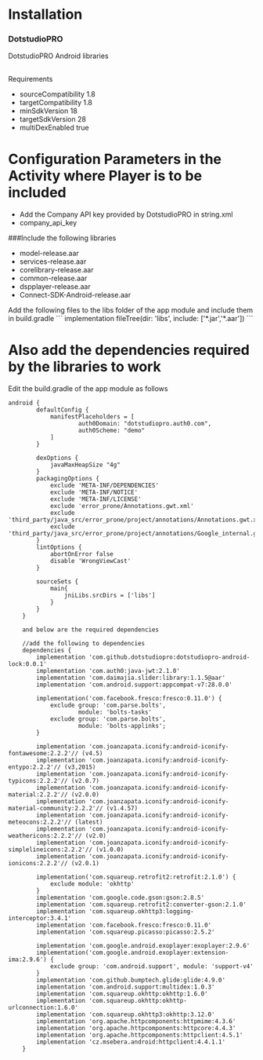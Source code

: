 # Installation

### DotstudioPRO
DotstudioPRO Android libraries

##
Requirements
<ul>
<li>sourceCompatibility 1.8</li>
<li>targetCompatibility 1.8</li>
<li>minSdkVersion 18</li>
<li>targetSdkVersion 28</li>
<li>multiDexEnabled true</li>
</ul>

# Configuration Parameters in the Activity where Player is to be included
<ul>
    <li>Add the Company API key provided by DotstudioPRO in string.xml</li>
    <li><string name="company_api_key">company_api_key</string></li>
</ul>


###Include the following libraries
<ul>
    <li>model-release.aar</li>
	<li>services-release.aar</li>
	<li>corelibrary-release.aar</li>
	<li>common-release.aar</li>
	<li>dspplayer-release.aar</li>
	<li>Connect-SDK-Android-release.aar</li>
</ul>
Add the following files to the libs folder of the app module and include them in build.gradle  
```
    implementation fileTree(dir: 'libs', include: ['*.jar','*.aar'])
```

# Also add the dependencies required by the libraries to work
Edit the build.gradle of the app module as follows
```
android {
		defaultConfig {
			manifestPlaceholders = [
	                auth0Domain: "dotstudiopro.auth0.com",
	                auth0Scheme: "demo"
	        ]
	    }

		dexOptions {
	        javaMaxHeapSize "4g"
	    }
	    packagingOptions {
	        exclude 'META-INF/DEPENDENCIES'
	        exclude 'META-INF/NOTICE'
	        exclude 'META-INF/LICENSE'
	        exclude 'error_prone/Annotations.gwt.xml'
	        exclude 'third_party/java_src/error_prone/project/annotations/Annotations.gwt.xml'
	        exclude 'third_party/java_src/error_prone/project/annotations/Google_internal.gwt.xml'
	    }
	    lintOptions {
	        abortOnError false
	        disable 'WrongViewCast'
	    }

	    sourceSets {
	        main{
	            jniLibs.srcDirs = ['libs']
	        }
	    }
	}
    
    and below are the required dependencies
    
    //add the following to dependencies
	dependencies {
		implementation 'com.github.dotstudiopro:dotstudiopro-android-lock:0.0.1'
	    implementation 'com.auth0:java-jwt:2.1.0'
	    implementation 'com.daimajia.slider:library:1.1.5@aar'
	    implementation 'com.android.support:appcompat-v7:28.0.0'

	    implementation('com.facebook.fresco:fresco:0.11.0') {
	        exclude group: 'com.parse.bolts',
	                module: 'bolts-tasks'
	        exclude group: 'com.parse.bolts',
	                module: 'bolts-applinks';
	    }

	    implementation 'com.joanzapata.iconify:android-iconify-fontawesome:2.2.2'// (v4.5)
	    implementation 'com.joanzapata.iconify:android-iconify-entypo:2.2.2'// (v3,2015)
	    implementation 'com.joanzapata.iconify:android-iconify-typicons:2.2.2'// (v2.0.7)
	    implementation 'com.joanzapata.iconify:android-iconify-material:2.2.2'// (v2.0.0)
	    implementation 'com.joanzapata.iconify:android-iconify-material-community:2.2.2'// (v1.4.57)
	    implementation 'com.joanzapata.iconify:android-iconify-meteocons:2.2.2'// (latest)
	    implementation 'com.joanzapata.iconify:android-iconify-weathericons:2.2.2'// (v2.0)
	    implementation 'com.joanzapata.iconify:android-iconify-simplelineicons:2.2.2'// (v1.0.0)
	    implementation 'com.joanzapata.iconify:android-iconify-ionicons:2.2.2'// (v2.0.1)

	    implementation('com.squareup.retrofit2:retrofit:2.1.0') {
	        exclude module: 'okhttp'
	    }
	    implementation 'com.google.code.gson:gson:2.8.5'
	    implementation 'com.squareup.retrofit2:converter-gson:2.1.0'
	    implementation 'com.squareup.okhttp3:logging-interceptor:3.4.1'
	    implementation 'com.facebook.fresco:fresco:0.11.0'
	    implementation 'com.squareup.picasso:picasso:2.5.2'

	    implementation 'com.google.android.exoplayer:exoplayer:2.9.6'
	    implementation('com.google.android.exoplayer:extension-ima:2.9.6') {
	        exclude group: 'com.android.support', module: 'support-v4'
	    }
	    implementation 'com.github.bumptech.glide:glide:4.9.0'
	    implementation 'com.android.support:multidex:1.0.3'
	    implementation 'com.squareup.okhttp:okhttp:1.6.0'
	    implementation 'com.squareup.okhttp:okhttp-urlconnection:1.6.0'
	    implementation 'com.squareup.okhttp3:okhttp:3.12.0'
	    implementation 'org.apache.httpcomponents:httpmime:4.3.6'
	    implementation 'org.apache.httpcomponents:httpcore:4.4.3'
	    implementation 'org.apache.httpcomponents:httpclient:4.5.1'
	    implementation 'cz.msebera.android:httpclient:4.4.1.1'
	}
```
